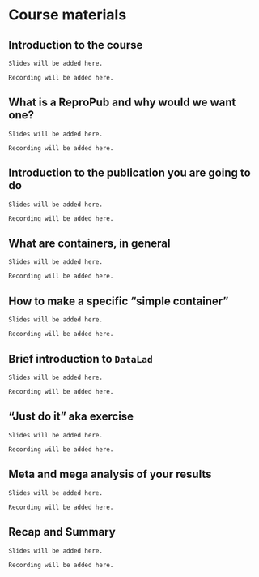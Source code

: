 # Course materials

## Introduction to the course

```{tabbed} slides
Slides will be added here.
```
```{tabbed} recording
Recording will be added here.
```

## What is a ReproPub and why would we want one?

```{tabbed} slides
Slides will be added here.
```
```{tabbed} recording
Recording will be added here.
```


## Introduction to the publication you are going to do

```{tabbed} slides
Slides will be added here.
```
```{tabbed} recording
Recording will be added here.
```

## What are containers, in general

```{tabbed} slides
Slides will be added here.
```
```{tabbed} recording
Recording will be added here.
```

## How to make a specific “simple container” 

```{tabbed} slides
Slides will be added here.
```
```{tabbed} recording
Recording will be added here.
```

## Brief introduction to `DataLad`

```{tabbed} slides
Slides will be added here.
```
```{tabbed} recording
Recording will be added here.
```

## “Just do it” aka exercise

```{tabbed} slides
Slides will be added here.
```
```{tabbed} recording
Recording will be added here.
```

## Meta and mega analysis of your results

```{tabbed} slides
Slides will be added here.
```
```{tabbed} recording
Recording will be added here.
```

## Recap and Summary

```{tabbed} slides
Slides will be added here.
```
```{tabbed} recording
Recording will be added here.
```
